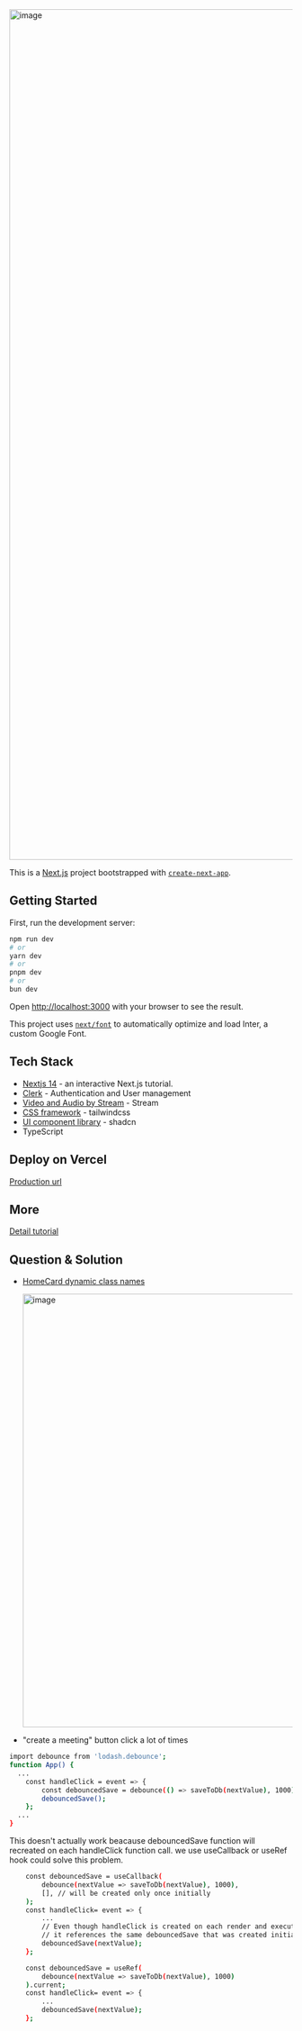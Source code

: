 <img width="1511" alt="image" src="https://github.com/user-attachments/assets/bf330719-7e93-4e3f-bb62-df301aec5360">

This is a [Next.js](https://nextjs.org/) project bootstrapped with [`create-next-app`](https://github.com/vercel/next.js/tree/canary/packages/create-next-app).

## Getting Started

First, run the development server:

```bash
npm run dev
# or
yarn dev
# or
pnpm dev
# or
bun dev
```

Open [http://localhost:3000](http://localhost:3000) with your browser to see the result.

This project uses [`next/font`](https://nextjs.org/docs/basic-features/font-optimization) to automatically optimize and load Inter, a custom Google Font.

## Tech Stack

- [Nextjs 14](https://nextjs.org/learn) - an interactive Next.js tutorial.
- [Clerk](https://nextjs.org/learn) - Authentication and User management
- [Video and Audio by Stream](https://getstream.io/video/docs/react/) - Stream
- [CSS framework](https://tailwindcss.com/) - tailwindcss
- [UI component library](https://ui.shadcn.com/) - shadcn
- TypeScript

## Deploy on Vercel

[Production url](https://jozefu-zoom-clone.vercel.app/)

## More
[Detail tutorial](https://www.youtube.com/watch?v=R8CIO1DZ2b8)

## Question & Solution
- [HomeCard dynamic class names](https://tailwindcss.com/docs/content-configuration#dynamic-class-names)

  <img width="770" alt="image" src="https://github.com/user-attachments/assets/ae80a528-5639-475c-8ae9-c8a01a029fc2">

- "create a meeting" button click a lot of times 

```bash
import debounce from 'lodash.debounce';
function App() {
  ...
	const handleClick = event => {
		const debouncedSave = debounce(() => saveToDb(nextValue), 1000);
		debouncedSave();
	};
  ...
}
```

This doesn't actually work beacause debouncedSave function will recreated on each handleClick function call.
we use useCallback or useRef hook could solve this problem.

```bash
	const debouncedSave = useCallback(
		debounce(nextValue => saveToDb(nextValue), 1000),
		[], // will be created only once initially
	);
	const handleClick= event => {
		...
		// Even though handleClick is created on each render and executed
		// it references the same debouncedSave that was created initially
		debouncedSave(nextValue);
	};
```

```bash
	const debouncedSave = useRef(
		debounce(nextValue => saveToDb(nextValue), 1000)
	).current;
	const handleClick= event => {
		...
		debouncedSave(nextValue);
	};
```

